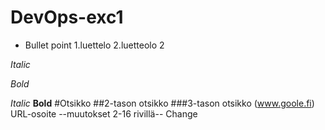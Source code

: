 # DevOps-exc1
* Bullet point
1.luettelo
2.luetteolo 2

_Italic_

_Bold_

*Italic*
**Bold**
#Otsikko
##2-tason otsikko
###3-tason otsikko
(www.goole.fi) URL-osoite
--muutokset 2-16 rivillä--
Change